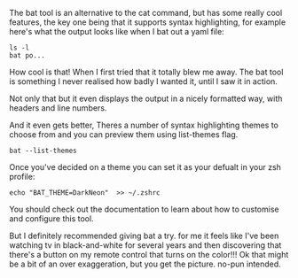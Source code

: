 The bat tool is an alternative to the cat command, but has some really cool features, the key one being that it supports syntax highlighting, for example here's what the output looks like when I bat out a yaml file:

```
ls -l
bat po...
```



How cool is that! When I first tried that it totally blew me away. The bat tool is something I never realised how badly I wanted it, until I saw it in action.

Not only that but it even displays the output in a nicely formatted way, with headers and line numbers.

And it even gets better, Theres a number of syntax highlighting themes to choose from and you can preview them using list-themes flag.

```
bat --list-themes
```

Once you've decided on a theme you can set it as your defualt in your zsh profile:

```
echo "BAT_THEME=DarkNeon"  >> ~/.zshrc
```

You should check out the documentation to learn about how to customise and configure this tool.


But I definitely recommended giving bat a try. for me it feels like I've been watching tv in black-and-white for several years and then discovering that there's a button on my remote control that turns on the color!!! Ok that might be a bit of an over exaggeration, but you get the picture. no-pun intended.